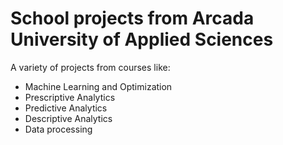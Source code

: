 # School projects from Arcada University of Applied Sciences

A variety of projects from courses like:
- Machine Learning and Optimization
- Prescriptive Analytics
- Predictive Analytics
- Descriptive Analytics
- Data processing
